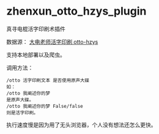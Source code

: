 # zhenxun_otto_hzys_plugin
真寻电棍活字印刷术插件

数据源：
[大电老师活字印刷 otto-hzys](https://github.com/HanaYabuki/otto-hzys)

支持本地部署以及爬虫。

调用方法：
```
/otto 活字印刷文本 是否使用原声大碟
如：
/otto 我阐述你的梦
是原声大碟。
/otto 我阐述你的梦 False/false
则是活字印刷。
```

执行速度慢是因为用了无头浏览器，个人没有想法还怎么更快。

